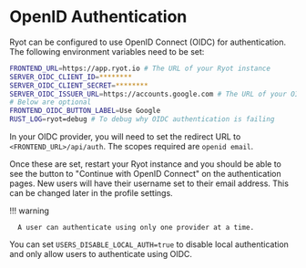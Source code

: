 # OpenID Authentication

Ryot can be configured to use OpenID Connect (OIDC) for authentication. The following
environment variables need to be set:

```bash
FRONTEND_URL=https://app.ryot.io # The URL of your Ryot instance
SERVER_OIDC_CLIENT_ID=********
SERVER_OIDC_CLIENT_SECRET=********
SERVER_OIDC_ISSUER_URL=https://accounts.google.com # The URL of your OIDC provider (might end with trailing slash)
# Below are optional
FRONTEND_OIDC_BUTTON_LABEL=Use Google
RUST_LOG=ryot=debug # To debug why OIDC authentication is failing
```

In your OIDC provider, you will need to set the redirect URL to
`<FRONTEND_URL>/api/auth`. The scopes required are `openid email`.

Once these are set, restart your Ryot instance and you should be able to see the button to
"Continue with OpenID Connect" on the authentication pages. New users will have their
username set to their email address. This can be changed later in the profile settings.

!!! warning

      A user can authenticate using only one provider at a time.

You can set `USERS_DISABLE_LOCAL_AUTH=true` to disable local authentication and only allow
users to authenticate using OIDC.
